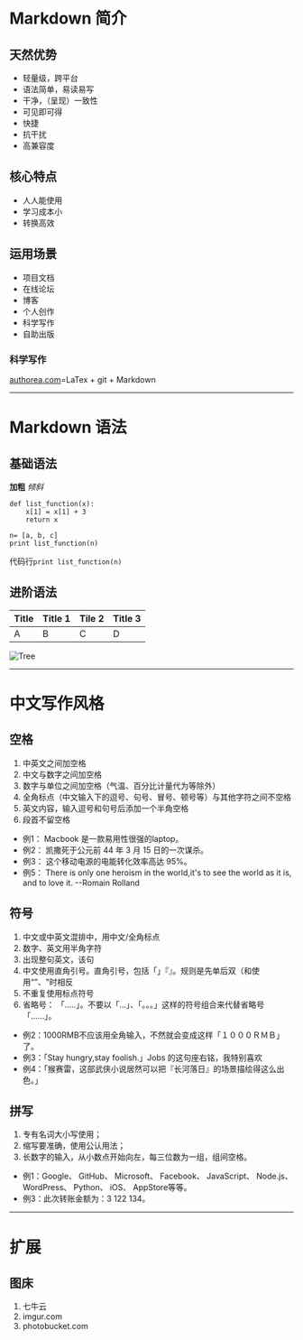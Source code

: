 # Markdown 简介
## 天然优势
* 轻量级，跨平台
* 语法简单，易读易写
* 干净，（呈现）一致性
* 可见即可得
* 快捷
* 抗干扰
* 高兼容度

## 核心特点
* 人人能使用
* 学习成本小
* 转换高效

## 运用场景
* 项目文档
* 在线论坛
* 博客
* 个人创作
* 科学写作
* 自助出版

### 科学写作
[authorea.com](https://www.authorea.com)=LaTex + git + Markdown
***

# Markdown 语法
## 基础语法
**加粗** *倾斜*

```
def list_function(x):
    x[1] = x[1] + 3
    return x
    
n= [a, b, c]
print list_function(n)
```
代码行`print list_function(n)`

## 进阶语法
|Title|Title 1|Tile 2|Title 3|
|---|---|---|---|
|A|B|C|D|

![Tree](http://7xoe8f.com1.z0.glb.clouddn.com/Tree.jpg)
___

# 中文写作风格
## 空格
1. 中英文之间加空格
2. 中文与数字之间加空格
3. 数字与单位之间加空格（气温、百分比计量代为等除外）
4. 全角标点（中文输入下的逗号、句号、冒号、顿号等）与其他字符之间不空格
5. 英文内容，输入逗号和句号后添加一个半角空格
6. 段首不留空格

* 例1： Macbook 是一款易用性很强的laptop。
* 例2： 凯撒死于公元前 44 年 3 月 15 日的一次谋杀。
* 例3： 这个移动电源的电能转化效率高达 95%。
* 例5： There is only one heroism in the world,it's to see the world as it is, and to love it. --Romain Rolland

## 符号
1. 中文或中英文混排中，用中文/全角标点
2. 数字、英文用半角字符
3. 出现整句英文，该句
4. 中文使用直角引号。直角引号，包括「」『』。规则是先单后双（和使用“”、"时相反
5. 不重复使用标点符号
6. 省略号： 「.....」。不要以「...」、「。。。」这样的符号组合来代替省略号「......」。

* 例2：1000RMB不应该用全角输入，不然就会变成这样「１０００ＲＭＢ」了。
* 例3：「Stay hungry,stay foolish.」Jobs 的这句座右铭，我特别喜欢
* 例4：「猴赛雷，这部武侠小说居然可以把『长河落日』的场景描绘得这么出色。」

## 拼写
1. 专有名词大小写使用；
2. 缩写要准确，使用公认用法；
3. 长数字的输入，从小数点开始向左，每三位数为一组，组间空格。

* 例1：Google、 GitHub、 Microsoft、 Facebook、 JavaScript、 Node.js、 WordPress、 Python、 iOS、 AppStore等等。
* 例3：此次转账金额为：3 122 134。

---
# 扩展
## 图床
1. 七牛云
2. imgur.com
3. photobucket.com
